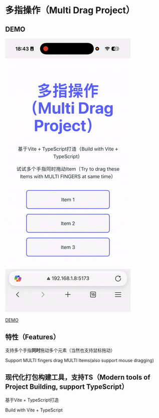 # 多指操作（Multi Drag Project）

## DEMO

![img.png](./src/assets/demo.gif)

[DEMO](https://systemui-js.github.io/multi-drag/)

## 特性（Features）

支持多个手指**同时**拖动多个元素（当然也支持鼠标拖动）

Support MULTI fingers drag MULTI Items(also support mouse dragging)

## 现代化打包构建工具，支持TS（Modern tools of Project Building, support TypeScript）

基于Vite + TypeScript打造

Build with Vite + TypeScript
